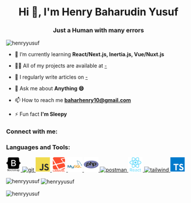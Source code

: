 <h1 align="center">Hi 👋, I'm Henry Baharudin Yusuf</h1>
<h3 align="center">Just a Human with many errors</h3>

<p align="left"> <img src="https://komarev.com/ghpvc/?username=henryyusuf&label=Profile%20views&color=0e75b6&style=flat" alt="henryyusuf" /> </p>

- 🌱 I’m currently learning **React/Next.js, Inertia.js, Vue/Nuxt.js**

- 👨‍💻 All of my projects are available at [-](-)

- 📝 I regularly write articles on [-](-)

- 💬 Ask me about **Anything 😄**

- 📫 How to reach me **baharhenry10@gmail.com**

- ⚡ Fun fact **I'm Sleepy**

<h3 align="left">Connect with me:</h3>
<p align="left">
</p>

<h3 align="left">Languages and Tools:</h3>
<p align="left"> <a href="https://getbootstrap.com" target="_blank" rel="noreferrer"> <img src="https://raw.githubusercontent.com/devicons/devicon/master/icons/bootstrap/bootstrap-plain-wordmark.svg" alt="bootstrap" width="40" height="40"/> </a> <a href="https://git-scm.com/" target="_blank" rel="noreferrer"> <img src="https://www.vectorlogo.zone/logos/git-scm/git-scm-icon.svg" alt="git" width="40" height="40"/> </a> <a href="https://developer.mozilla.org/en-US/docs/Web/JavaScript" target="_blank" rel="noreferrer"> <img src="https://raw.githubusercontent.com/devicons/devicon/master/icons/javascript/javascript-original.svg" alt="javascript" width="40" height="40"/> </a> <a href="https://laravel.com/" target="_blank" rel="noreferrer"> <img src="https://raw.githubusercontent.com/devicons/devicon/master/icons/laravel/laravel-plain-wordmark.svg" alt="laravel" width="40" height="40"/> </a> <a href="https://www.mysql.com/" target="_blank" rel="noreferrer"> <img src="https://raw.githubusercontent.com/devicons/devicon/master/icons/mysql/mysql-original-wordmark.svg" alt="mysql" width="40" height="40"/> </a> <a href="https://www.php.net" target="_blank" rel="noreferrer"> <img src="https://raw.githubusercontent.com/devicons/devicon/master/icons/php/php-original.svg" alt="php" width="40" height="40"/> </a> <a href="https://postman.com" target="_blank" rel="noreferrer"> <img src="https://www.vectorlogo.zone/logos/getpostman/getpostman-icon.svg" alt="postman" width="40" height="40"/> </a> <a href="https://reactjs.org/" target="_blank" rel="noreferrer"> <img src="https://raw.githubusercontent.com/devicons/devicon/master/icons/react/react-original-wordmark.svg" alt="react" width="40" height="40"/> </a> <a href="https://tailwindcss.com/" target="_blank" rel="noreferrer"> <img src="https://www.vectorlogo.zone/logos/tailwindcss/tailwindcss-icon.svg" alt="tailwind" width="40" height="40"/> </a> <a href="https://www.typescriptlang.org/" target="_blank" rel="noreferrer"> <img src="https://raw.githubusercontent.com/devicons/devicon/master/icons/typescript/typescript-original.svg" alt="typescript" width="40" height="40"/> </a> </p>

<p><img align="left" src="https://github-readme-stats.vercel.app/api/top-langs?username=henryyusuf&show_icons=true&locale=en&layout=compact" alt="henryyusuf" /></p>

<p>&nbsp;<img align="center" src="https://github-readme-stats.vercel.app/api?username=henryyusuf&show_icons=true&locale=en" alt="henryyusuf" /></p>

<p><img align="center" src="https://github-readme-streak-stats.herokuapp.com/?user=henryyusuf&" alt="henryyusuf" /></p>

